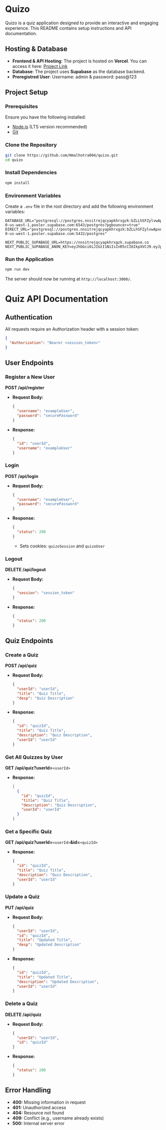 # Quizo

Quizo is a quiz application designed to provide an interactive and engaging experience. This README contains setup instructions and API documentation.

## Hosting & Database

- **Frontend & API Hosting**: The project is hosted on **Vercel**. You can access it here: [Project Link](https://quizo-omega.vercel.app)
- **Database**: The project uses **Supabase** as the database backend.
- **Preregistred User**: Username: admin & password: pass@123

## Project Setup

### Prerequisites

Ensure you have the following installed:

- [Node.js](https://nodejs.org/) (LTS version recommended)
- [Git](https://git-scm.com/)

### Clone the Repository

```sh
git clone https://github.com/Hmalhotra004/quizo.git
cd quizo
```

### Install Dependencies

```sh
npm install
```

### Environment Variables

Create a `.env` file in the root directory and add the following environment variables:

```env
DATABASE_URL="postgresql://postgres.nnsitrejqcyapkhrxgzk:bZLLhSFZylvwApxA@aws-0-us-west-1.pooler.supabase.com:6543/postgres?pgbouncer=true"
DIRECT_URL="postgresql://postgres.nnsitrejqcyapkhrxgzk:bZLLhSFZylvwApxA@aws-0-us-west-1.pooler.supabase.com:5432/postgres"

NEXT_PUBLIC_SUPABASE_URL=https://nnsitrejqcyapkhrxgzk.supabase.co
NEXT_PUBLIC_SUPABASE_ANON_KEY=eyJhbGciOiJIUzI1NiIsInR5cCI6IkpXVCJ9.eyJpc3MiOiJzdXBhYmFzZSIsInJlZiI6Im5uc2l0cmVqcWN5YXBraHJ4Z3prIiwicm9sZSI6ImFub24iLCJpYXQiOjE3Mzk0NTgyNDgsImV4cCI6MjA1NTAzNDI0OH0.nqZcKkFLsGibZJlTqfgt22eUuES8ctsuIqxayEReOoI
```

### Run the Application

```sh
npm run dev
```

The server should now be running at `http://localhost:3000/`.

# Quiz API Documentation

## Authentication

All requests require an Authorization header with a session token:

```json
{
  "Authorization": "Bearer <session_token>"
}
```

## User Endpoints

### Register a New User

**POST /api/register**

- **Request Body:**
  ```json
  {
    "username": "exampleUser",
    "password": "securePassword"
  }
  ```
- **Response:**
  ```json
  {
    "id": "userId",
    "username": "exampleUser"
  }
  ```

### Login

**POST /api/login**

- **Request Body:**
  ```json
  {
    "username": "exampleUser",
    "password": "securePassword"
  }
  ```
- **Response:**
  ```json
  {
    "status": 200
  }
  ```
  - Sets cookies: `quizoSession` and `quizoUser`

### Logout

**DELETE /api/logout**

- **Request Body:**
  ```json
  {
    "session": "session_token"
  }
  ```
- **Response:**
  ```json
  {
    "status": 200
  }
  ```

## Quiz Endpoints

### Create a Quiz

**POST /api/quiz**

- **Request Body:**
  ```json
  {
    "userId": "userId",
    "title": "Quiz Title",
    "desp": "Quiz Description"
  }
  ```
- **Response:**
  ```json
  {
    "id": "quizId",
    "title": "Quiz Title",
    "description": "Quiz Description",
    "userId": "userId"
  }
  ```

### Get All Quizzes by User

**GET /api/quiz?userId=**`<userId>`

- **Response:**
  ```json
  [
    {
      "id": "quizId",
      "title": "Quiz Title",
      "description": "Quiz Description",
      "userId": "userId"
    }
  ]
  ```

### Get a Specific Quiz

**GET /api/quiz?userId=**`<userId>`**&id=**`<quizId>`

- **Response:**
  ```json
  {
    "id": "quizId",
    "title": "Quiz Title",
    "description": "Quiz Description",
    "userId": "userId"
  }
  ```

### Update a Quiz

**PUT /api/quiz**

- **Request Body:**
  ```json
  {
    "userId": "userId",
    "id": "quizId",
    "title": "Updated Title",
    "desp": "Updated Description"
  }
  ```
- **Response:**
  ```json
  {
    "id": "quizId",
    "title": "Updated Title",
    "description": "Updated Description",
    "userId": "userId"
  }
  ```

### Delete a Quiz

**DELETE /api/quiz**

- **Request Body:**
  ```json
  {
    "userId": "userId",
    "id": "quizId"
  }
  ```
- **Response:**
  ```json
  {
    "status": 200
  }
  ```

## Error Handling

- **400:** Missing information in request
- **401:** Unauthorized access
- **404:** Resource not found
- **409:** Conflict (e.g., username already exists)
- **500:** Internal server error
